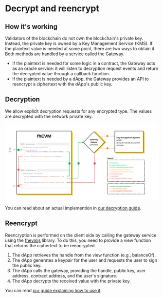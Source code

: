 # Decrypt and reencrypt

## How it's working

Validators of the blockchain do not own the blockchain's private key. Instead, the private key is owned by a Key Management Service (KMS). If the plaintext value is needed at some point, there are two ways to obtain it. Both methods are handled by a service called the Gateway.

- If the plaintext is needed for some logic in a contract, the Gateway acts as an oracle service: it will listen to decryption request events and return the decrypted value through a callback function.
- If the plaintext is needed by a dApp, the Gateway provides an API to reencrypt a ciphertext with the dApp's public key.

## Decryption

We allow explicit decryption requests for any encrypted type. The values are decrypted with the network private key.

![](asyncDecrypt.png)

You can read about an actual implemention in [our decryption guide](../guides/decrypt.md).

## Reencrypt

Reencryption is performed on the client side by calling the gateway service using the [fhevmjs](https://github.com/zama-ai/fhevmjs/) library. To do this, you need to provide a view function that returns the ciphertext to be reencrypted.

1. The dApp retrieves the handle from the view function (e.g., balanceOf).
2. The dApp generates a keypair for the user and requests the user to sign the public key.
3. The dApp calls the gateway, providing the handle, public key, user address, contract address, and the user's signature.
4. The dApp decrypts the received value with the private key.

You can read [our guide explaining how to use it](../guides/reencryption.md).
